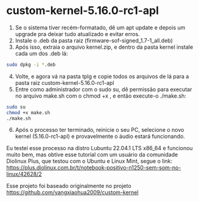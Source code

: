 # custom-kernel-5.16.0-rc1-apl

1. Se o sistema tiver recém-formatado, dê um apt update e depois um upgrade pra deixar tudo atualizado e evitar erros.
2. Instale o .deb da pasta raiz (firmware-sof-signed_1.7-1_all.deb)
3. Após isso, extraia o arquivo kernel.zip, e dentro da pasta kernel instale cada um dos .deb lá:
```sh
sudo dpkg -i *.deb
```
4. Volte, e agora vá na pasta tplg e copie todos os arquivos de lá para a pasta raiz custom-kernel-5.16.0-rc1-apl
5. Entre como administrador com o sudo su, dê permissão para executar no arquivo make.sh com o chmod +x , e então execute-o ./make.sh:
```sh
sudo su
chmod +x make.sh
./make.sh
```
6. Após o processo ter terminado, reinicie o seu PC, selecione o novo kernel (5.16.0-rc1-apl) e provavelmente o áudio estará funcionando.

Eu testei esse processo na distro Lubuntu 22.04.1 LTS x86_64 e funcionou muito bem, mas obtive esse tutorial com um usuário da comunidade Diolinux Plus, que testou com o Ubuntu e Linux Mint, segue o link: https://plus.diolinux.com.br/t/notebook-positivo-n1250-sem-som-no-linux/42628/2

Esse projeto foi baseado originalmente no projeto https://github.com/yangxiaohua2009/custom-kernel
